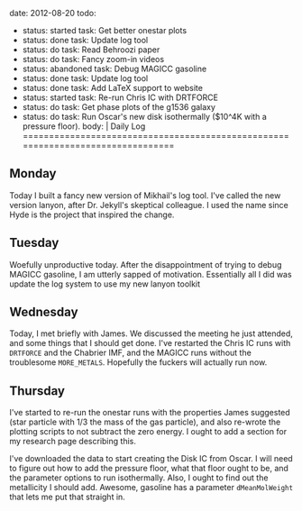 date: 2012-08-20
todo:
 - status: started
   task: Get better onestar plots
 - status: done
   task: Update log tool
 - status: do
   task: Read Behroozi paper
 - status: do
   task: Fancy zoom-in videos
 - status: abandoned
   task: Debug MAGICC gasoline
 - status: done
   task: Update log tool
 - status: done
   task: Add LaTeX support to website
 - status: started
   task: Re-run Chris IC with DRTFORCE
 - status: do
   task: Get phase plots of the g1536 galaxy
 - status: do
   task: Run Oscar's new disk isothermally ($10^4K with a pressure floor).
body: |
 Daily Log
 ================================================================================
 
 Monday
 --------------------------------------------------------------------------------
 Today I built a fancy new version of Mikhail's log tool.  I've called the new 
 version lanyon, after Dr. Jekyll's skeptical colleague.  I used the name since
 Hyde is the project that inspired the change.

 Tuesday
 --------------------------------------------------------------------------------
 Woefully unproductive today.  After the disappointment of trying to debug MAGICC
 gasoline, I am utterly sapped of motivation.  Essentially all I did was update
 the log system to use my new lanyon toolkit

 Wednesday
 --------------------------------------------------------------------------------
 Today, I met briefly with James.  We discussed the meeting he just attended,
 and some things that I should get done.  I've restarted the Chris IC runs with
 `DRTFORCE` and the Chabrier IMF, and the MAGICC runs without the troublesome
 `MORE_METALS`.  Hopefully the fuckers will actually run now.

 Thursday
 --------------------------------------------------------------------------------
 I've started to re-run the onestar runs with the properties James suggested
 (star particle with 1/3 the mass of the gas particle), and also re-wrote the
 plotting scripts to not subtract the zero energy.  I ought to add a section for
 my research page describing this.

 I've downloaded the data to start creating the Disk IC from Oscar.  I will need
 to figure out how to add the pressure floor, what that floor ought to be, and
 the parameter options to run isothermally.  Also, I ought to find out the
 metallicity I should add.  Awesome, gasoline has a parameter `dMeanMolWeight`
 that lets me put that straight in.
